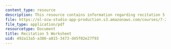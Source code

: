 ```yaml
---
content_type: resource
description: This resource contains information regarding recitation 5 worksheet
file: https://ol-ocw-studio-app-production.s3.amazonaws.com/courses/7-29j-cellular-neurobiology-spring-2012/492a13a5a386a8153473d45f02e27f93_MIT7_29JS12_Recitation5.pdf
file_type: application/pdf
resourcetype: Document
title: Recitation 5 Worksheet
uid: 492a13a5-a386-a815-3473-d45f02e27f93
---
```

